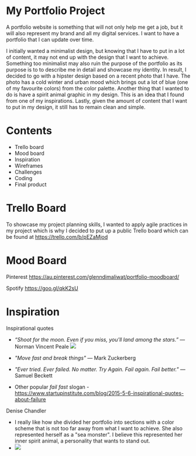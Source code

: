 # My Portfolio Project
A portfolio website is something that will not only help me get a job, but it will also represent my brand and all my digital services. I want to have a portfolio that I can update over time.

I initially wanted a minimalist design, but knowing that I have to put in a lot of content, it may not end up with the design that I want to achieve. Something too minimalist may also ruin the purpose of the portfolio as its purpose is to to describe me in detail and showcase my identity. In result, I decided to go with a hipster design based on a recent photo that I have. The photo has a cold winter and urban mood which brings out a lot of blue (one of my favourite colors) from the color palette. Another thing that I wanted to do is have a spirit animal graphic in my design. This is an idea that I found from one of my inspirations. Lastly, given the amount of content that I want to put in my design, it still has to remain clean and simple.

# Contents
- Trello board
- Mood board
- Inspiration
- Wireframes
- Challenges
- Coding
- Final product

# Trello Board
To showcase my project planning skills, I wanted to apply agile practices in my project which is why I decided to put up a public Trello board which can be found at https://trello.com/b/pEZaMjod

# Mood Board
Pinterest
https://au.pinterest.com/glenndimaliwat/portfolio-moodboard/

Spotify
https://goo.gl/qkK2sU

# Inspiration

Inspirational quotes
+ *“Shoot for the moon. Even if you miss, you'll land among the stars.”* ― Norman Vincent Peale
![](http://www.glenndimaliwat.com/assets/img/inspiration/aimmoon.jpg)
+ *"Move fast and break things"* — Mark Zuckerberg
+ *"Ever tried. Ever failed. No matter. Try Again. Fail again. Fail better."* — Samuel Beckett

+ Other popular *fail fast* slogan - https://www.startupinstitute.com/blog/2015-5-6-inspirational-quotes-about-failure


Denise Chandler
- I really like how she divided her portfolio into sections with a color scheme that is not too far away from what I want to achieve. She also represented herself as a "sea monster". I believe this represented her inner spirit animal, a personality that wants to stand out.
- ![](http://www.glenndimaliwat.com/assets/img/inspiration/denisechandler.png)

